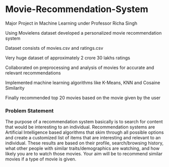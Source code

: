 # Movie-Recommendation-System
Major Project in Machine Learning under Professor Richa Singh


Using Movielens dataset developed a personalized movie recommendation system 

Dataset consists of movies.csv and ratings.csv

Very huge dataset of approximately 2 crore 30 lakhs ratings

Collaborated on preprocessing and analysis of movies for accurate and relevant recommendations

Implemented machine learning algorithms like K-Means, KNN and Cosaine Similarity

Finally recommended top 20 movies based on the movie given by the user


### Problem Statement
The purpose of a recommendation system basically is to search for content that would be
interesting to an individual. Recommendation systems are Artificial Intelligence based
algorithms that skim through all possible options and create a customized list of items that are
interesting and relevant to an individual. These results are based on their profile, search/browsing
history, what other people with similar traits/demographics are watching, and how likely you are
to watch those movies.
Your aim will be to recommend similar movies if a type of movie is given.
